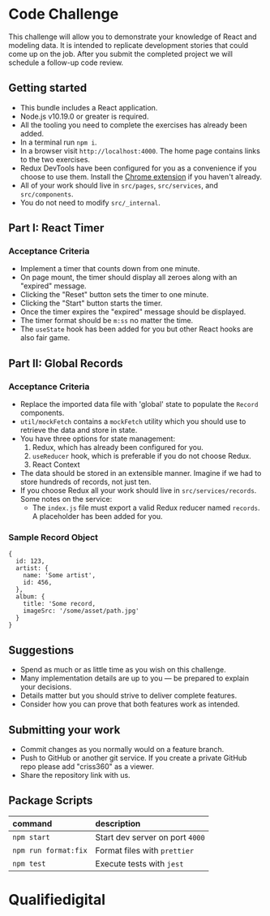 # Code Challenge

This challenge will allow you to demonstrate your knowledge of React and modeling data.
It is intended to replicate development stories that could come up on the job.
After you submit the completed project we will schedule a follow-up code review.

## Getting started

- This bundle includes a React application.
- Node.js v10.19.0 or greater is required.
- All the tooling you need to complete the exercises has already been added.
- In a terminal run `npm i`.
- In a browser visit `http://localhost:4000`. The home page contains links to the two exercises.
- Redux DevTools have been configured for you as a convenience if you choose to use them. Install the [Chrome extension](https://chrome.google.com/webstore/detail/redux-devtools/lmhkpmbekcpmknklioeibfkpmmfibljd?hl=en) if you haven't already.
- All of your work should live in `src/pages`, `src/services`, and `src/components`.
- You do not need to modify `src/_internal`.

## Part I: React Timer

### Acceptance Criteria

- Implement a timer that counts down from one minute.
- On page mount, the timer should display all zeroes along with an "expired" message.
- Clicking the "Reset" button sets the timer to one minute.
- Clicking the "Start" button starts the timer.
- Once the timer expires the "expired" message should be displayed.
- The timer format should be `m:ss` no matter the time.
- The `useState` hook has been added for you but other React hooks are also fair game.

## Part II: Global Records

### Acceptance Criteria

- Replace the imported data file with 'global' state to populate the `Record` components.
- `util/mockFetch` contains a `mockFetch` utility which you should use to retrieve the data and store in state.
- You have three options for state management:
  1. Redux, which has already been configured for you.
  2. `useReducer` hook, which is preferable if you do not choose Redux.
  3. React Context
- The data should be stored in an extensible manner. Imagine if we had to store hundreds of records, not just ten.
- If you choose Redux all your work should live in `src/services/records`. Some notes on the service:
  - The `index.js` file must export a valid Redux reducer named `records`. A placeholder has been added for you.

### Sample Record Object

```
{
  id: 123,
  artist: {
    name: 'Some artist',
    id: 456,
  },
  album: {
    title: 'Some record,
    imageSrc: '/some/asset/path.jpg'
  }
}
```

## Suggestions

- Spend as much or as little time as you wish on this challenge.
- Many implementation details are up to you — be prepared to explain your decisions.
- Details matter but you should strive to deliver complete features.
- Consider how you can prove that both features work as intended.

## Submitting your work

- Commit changes as you normally would on a feature branch.
- Push to GitHub or another git service. If you create a private GitHub repo please add "criss360" as a viewer.
- Share the repository link with us.

## Package Scripts

| command              | description                     |
| :------------------- | :------------------------------ |
| `npm start`          | Start dev server on port `4000` |
| `npm run format:fix` | Format files with `prettier`    |
| `npm test`           | Execute tests with `jest`       |
# Qualifiedigital
